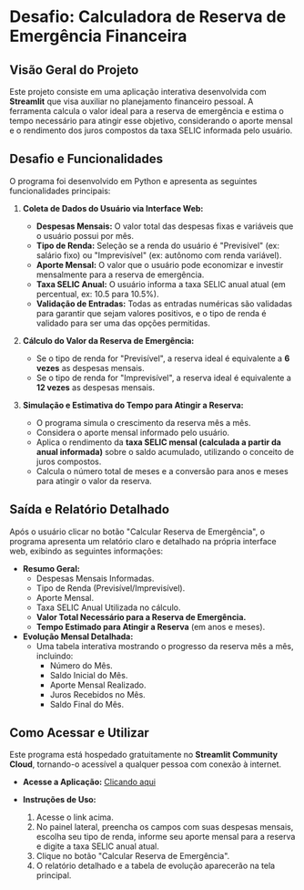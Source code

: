 # Desafio: Calculadora de Reserva de Emergência Financeira

## Visão Geral do Projeto

Este projeto consiste em uma aplicação interativa desenvolvida com **Streamlit** que visa auxiliar no planejamento financeiro pessoal. A ferramenta calcula o valor ideal para a reserva de emergência e estima o tempo necessário para atingir esse objetivo, considerando o aporte mensal e o rendimento dos juros compostos da taxa SELIC informada pelo usuário.

## Desafio e Funcionalidades

O programa foi desenvolvido em Python e apresenta as seguintes funcionalidades principais:

1.  **Coleta de Dados do Usuário via Interface Web:**
    * **Despesas Mensais:** O valor total das despesas fixas e variáveis que o usuário possui por mês.
    * **Tipo de Renda:** Seleção se a renda do usuário é "Previsível" (ex: salário fixo) ou "Imprevisível" (ex: autônomo com renda variável).
    * **Aporte Mensal:** O valor que o usuário pode economizar e investir mensalmente para a reserva de emergência.
    * **Taxa SELIC Anual:** O usuário informa a taxa SELIC anual atual (em percentual, ex: 10.5 para 10.5%).
    * **Validação de Entradas:** Todas as entradas numéricas são validadas para garantir que sejam valores positivos, e o tipo de renda é validado para ser uma das opções permitidas.

2.  **Cálculo do Valor da Reserva de Emergência:**
    * Se o tipo de renda for "Previsível", a reserva ideal é equivalente a **6 vezes** as despesas mensais.
    * Se o tipo de renda for "Imprevisível", a reserva ideal é equivalente a **12 vezes** as despesas mensais.

3.  **Simulação e Estimativa do Tempo para Atingir a Reserva:**
    * O programa simula o crescimento da reserva mês a mês.
    * Considera o aporte mensal informado pelo usuário.
    * Aplica o rendimento da **taxa SELIC mensal (calculada a partir da anual informada)** sobre o saldo acumulado, utilizando o conceito de juros compostos.
    * Calcula o número total de meses e a conversão para anos e meses para atingir o valor da reserva.

## Saída e Relatório Detalhado

Após o usuário clicar no botão "Calcular Reserva de Emergência", o programa apresenta um relatório claro e detalhado na própria interface web, exibindo as seguintes informações:

* **Resumo Geral:**
    * Despesas Mensais Informadas.
    * Tipo de Renda (Previsível/Imprevisível).
    * Aporte Mensal.
    * Taxa SELIC Anual Utilizada no cálculo.
    * **Valor Total Necessário para a Reserva de Emergência.**
    * **Tempo Estimado para Atingir a Reserva** (em anos e meses).
* **Evolução Mensal Detalhada:**
    * Uma tabela interativa mostrando o progresso da reserva mês a mês, incluindo:
        * Número do Mês.
        * Saldo Inicial do Mês.
        * Aporte Mensal Realizado.
        * Juros Recebidos no Mês.
        * Saldo Final do Mês.

## Como Acessar e Utilizar

Este programa está hospedado gratuitamente no **Streamlit Community Cloud**, tornando-o acessível a qualquer pessoa com conexão à internet.

* **Acesse a Aplicação:** [Clicando aqui](https://reserva-emergencia-rotainvest.streamlit.app/)

* **Instruções de Uso:**
   1.  Acesse o link acima.
   2.  No painel lateral, preencha os campos com suas despesas mensais, escolha seu tipo de renda, informe seu aporte mensal para a reserva e digite a taxa SELIC anual atual.
   3.  Clique no botão "Calcular Reserva de Emergência".
   4.  O relatório detalhado e a tabela de evolução aparecerão na tela principal.
